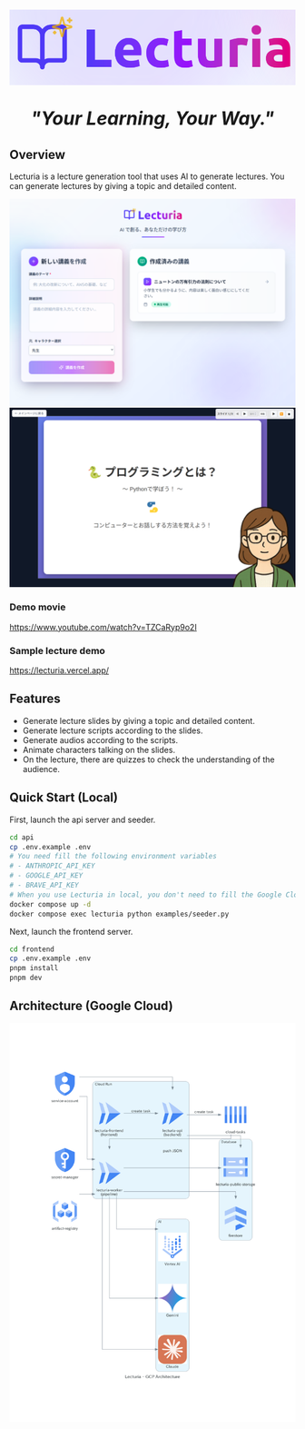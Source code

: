 # ![logo](assets/logo.png)

<p align="center" style="font-size: 32px; font-weight: bold; font-style: italic;">
  <strong>"Your Learning, Your Way."</strong>
</p>

## Overview

Lecturia is a lecture generation tool that uses AI to generate lectures.
You can generate lectures by giving a topic and detailed content.

![home](assets/home.png)
![lecture](assets/lecture_sample.png)

### Demo movie
https://www.youtube.com/watch?v=TZCaRyp9o2I

### Sample lecture demo
https://lecturia.vercel.app/

## Features

* Generate lecture slides by giving a topic and detailed content.
* Generate lecture scripts according to the slides.
* Generate audios according to the scripts.
* Animate characters talking on the slides.
* On the lecture, there are quizzes to check the understanding of the audience.

## Quick Start (Local)

First, launch the api server and seeder.

```bash
cd api
cp .env.example .env
# You need fill the following environment variables
# - ANTHROPIC_API_KEY
# - GOOGLE_API_KEY
# - BRAVE_API_KEY
# When you use Lecturia in local, you don't need to fill the Google Cloud's environment variables.
docker compose up -d
docker compose exec lecturia python examples/seeder.py
```

Next, launch the frontend server.

```bash
cd frontend
cp .env.example .env
pnpm install
pnpm dev
```

## Architecture (Google Cloud)

![Lecturia Architecture](assets/lecturia_arch.png)
